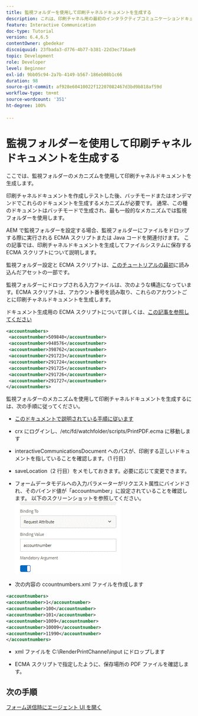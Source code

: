 ```yaml
---
title: 監視フォルダーを使用して印刷チャネルドキュメントを生成する
description: これは、印刷チャネル用の最初のインタラクティブコミュニケーションドキュメントを作成するための。マルチステップチュートリアルの第 10 部です。 ここでは、監視フォルダーのメカニズムを使用して印刷チャネルドキュメントを生成します。
feature: Interactive Communication
doc-type: Tutorial
version: 6.4,6.5
contentOwner: gbedekar
discoiquuid: 23fbada3-d776-4b77-b381-22d3ec716ae9
topic: Development
role: Developer
level: Beginner
exl-id: 9bb05c94-2a7b-4149-b567-186eb08b1c66
duration: 98
source-git-commit: af928e60410022f12207082467d3bd9b818af59d
workflow-type: tm+mt
source-wordcount: '351'
ht-degree: 100%

---
```


# 監視フォルダーを使用して印刷チャネルドキュメントを生成する

ここでは、監視フォルダーのメカニズムを使用して印刷チャネルドキュメントを生成します。

印刷チャネルドキュメントを作成しテストした後、バッチモードまたはオンデマンドでこれらのドキュメントを生成するメカニズムが必要です。 通常、この種のドキュメントはバッチモードで生成され、最も一般的なメカニズムでは監視フォルダーを使用します。

AEM で監視フォルダーを設定する場合、監視フォルダーにファイルをドロップする際に実行される ECMA スクリプトまたは Java コードを関連付けます。 この記事では、印刷チャネルドキュメントを生成してファイルシステムに保存する ECMA スクリプトについて説明します。

監視フォルダー設定と ECMA スクリプトは、[このチュートリアルの最初](introduction.md)に読み込んだアセットの一部です。

監視フォルダーにドロップされる入力ファイルは、次のような構造になっています。ECMA スクリプトは、アカウント番号を読み取り、これらのアカウントごとに印刷チャネルドキュメントを生成します。

ドキュメント生成用の ECMA スクリプトについて詳しくは、[この記事を参照してください](/help/forms/interactive-communications/generating-interactive-communications-print-document-using-api-tutorial-use.md)

```xml
<accountnumbers>
 <accountnumber>509840</accountnumber>
 <accountnumber>948576</accountnumber>
 <accountnumber>398762</accountnumber>
 <accountnumber>291723</accountnumber>
 <accountnumber>291724</accountnumber>
 <accountnumber>291725</accountnumber>
 <accountnumber>291726</accountnumber>
 <accountnumber>291727</accountnumber>
</accountnumbers>
```

監視フォルダーのメカニズムを使用して印刷チャネルドキュメントを生成するには、次の手順に従ってください。

* [このドキュメントで説明されている手順に従います](/help/forms/adaptive-forms/service-user-tutorial-develop.md)

* crx にログインし、/etc/fd/watchfolder/scripts/PrintPDF.ecma に移動します

* interactiveCommunicationsDocument へのパスが、印刷する正しいドキュメントを指していることを確認します。（1 行目）
* saveLocation（2 行目）をメモしておきます。必要に応じて変更できます。
* フォームデータモデルへの入力パラメーターがリクエスト属性にバインドされ、そのバインド値が「accountnumber」に設定されていることを確認します。 以下のスクリーンショットを参照してください。
  ![リクエスト](assets/requestattributeprintchannel.gif)

* 次の内容の ccountnumbers.xml ファイルを作成します

```xml
<accountnumbers>
<accountnumber>1</accountnumber>
<accountnumber>100</accountnumber>
<accountnumber>101</accountnumber>
<accountnumber>1009</accountnumber>
<accountnumber>10009</accountnumber>
<accountnumber>11990</accountnumber>
</accountnumbers>
```

* xml ファイルを C:\RenderPrintChannel\input にドロップします

* ECMA スクリプトで指定したように、保存場所の PDF ファイルを確認します。

## 次の手順

[フォーム送信時にエージェント UI を開く](./opening-agent-ui-on-form-submission.md)
